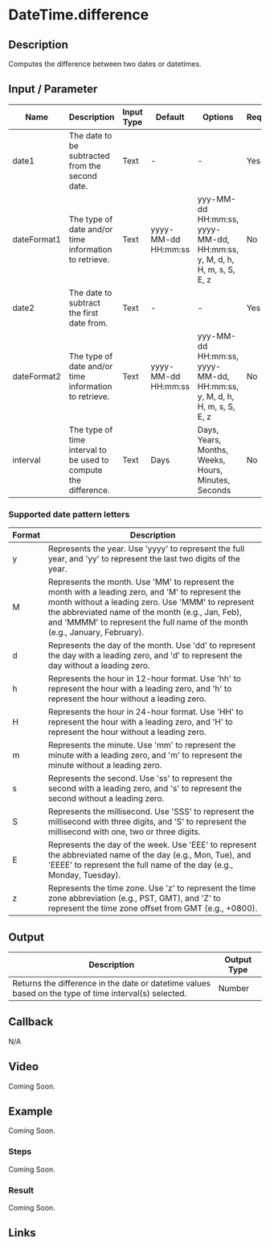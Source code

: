 # DateTime.difference

## Description

Computes the difference between two dates or datetimes.

## Input / Parameter

| Name | Description | Input Type | Default | Options | Required |
| ------ | ------ | ------ | ------ | ------ | ------ |
| date1 | The date to be subtracted from the second date. | Text | - | - | Yes |
| dateFormat1 | The type of date and/or time information to retrieve. | Text | yyyy-MM-dd HH:mm:ss | yyy-MM-dd HH:mm:ss, yyyy-MM-dd, HH:mm:ss, y, M, d, h, H, m, s, S, E, z | No |
| date2 | The date to subtract the first date from. | Text | - | - | Yes |
| dateFormat2 | The type of date and/or time information to retrieve. | Text | yyyy-MM-dd HH:mm:ss | yyy-MM-dd HH:mm:ss, yyyy-MM-dd, HH:mm:ss, y, M, d, h, H, m, s, S, E, z | No |
| interval | The type of time interval to be used to compute the difference. | Text | Days | Days, Years, Months, Weeks, Hours, Minutes, Seconds | No |

### Supported date pattern letters

| Format | Description |
| ------ | ------ |
| y | Represents the year. Use 'yyyy' to represent the full year, and 'yy' to represent the last two digits of the year. |
| M | Represents the month. Use 'MM' to represent the month with a leading zero, and 'M' to represent the month without a leading zero. Use 'MMM' to represent the abbreviated name of the month (e.g., Jan, Feb), and 'MMMM' to represent the full name of the month (e.g., January, February). |
| d | Represents the day of the month. Use 'dd' to represent the day with a leading zero, and 'd' to represent the day without a leading zero. |
| h | Represents the hour in 12-hour format. Use 'hh' to represent the hour with a leading zero, and 'h' to represent the hour without a leading zero. |
| H | Represents the hour in 24-hour format. Use 'HH' to represent the hour with a leading zero, and 'H' to represent the hour without a leading zero. |
| m | Represents the minute. Use 'mm' to represent the minute with a leading zero, and 'm' to represent the minute without a leading zero. |
| s | Represents the second. Use 'ss' to represent the second with a leading zero, and 's' to represent the second without a leading zero. |
| S | Represents the millisecond. Use 'SSS' to represent the millisecond with three digits, and 'S' to represent the millisecond with one, two or three digits. |
| E | Represents the day of the week. Use 'EEE' to represent the abbreviated name of the day (e.g., Mon, Tue), and 'EEEE' to represent the full name of the day (e.g., Monday, Tuesday). |
| z | Represents the time zone. Use 'z' to represent the time zone abbreviation (e.g., PST, GMT), and 'Z' to represent the time zone offset from GMT (e.g., +0800). |

## Output

| Description | Output Type |
| ------ | ------ |
| Returns the difference in the date or datetime values based on the type of time interval(s) selected. | Number |

## Callback

N/A

## Video

Coming Soon.

<!-- Format: [![Video]({image-path}?raw=true)]({url-link}) -->

## Example

Coming Soon.

<!-- Share a scenario, like a user requirements. -->

### Steps

Coming Soon.

<!-- Show the steps and share some screenshots.

1. .....

Format: ![]({image-path}?raw=true) -->

### Result

Coming Soon.

<!-- Explain the output.

Format: ![]({image-path}?raw=true) -->

## Links